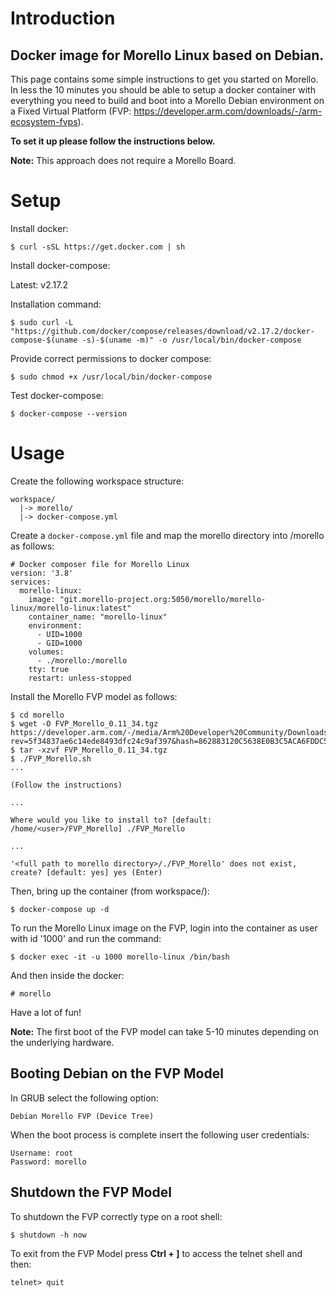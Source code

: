 # Introduction

## Docker image for Morello Linux based on Debian.

This page contains some simple instructions to get you started on Morello. In less the 10 minutes you should be able to setup a docker container with everything you need to build and boot into a Morello Debian environment on a Fixed Virtual Platform (FVP: https://developer.arm.com/downloads/-/arm-ecosystem-fvps).

**To set it up please follow the instructions below.**

**Note:** This approach does not require a Morello Board.

# Setup

Install docker:
```
$ curl -sSL https://get.docker.com | sh
```

Install docker-compose:

Latest: v2.17.2

Installation command:
```
$ sudo curl -L "https://github.com/docker/compose/releases/download/v2.17.2/docker-compose-$(uname -s)-$(uname -m)" -o /usr/local/bin/docker-compose
```

Provide correct permissions to docker compose:
```
$ sudo chmod +x /usr/local/bin/docker-compose
```

Test docker-compose:
```
$ docker-compose --version
```

# Usage

Create the following workspace structure:

```
workspace/
  |-> morello/
  |-> docker-compose.yml
```

Create a `docker-compose.yml` file and map the morello directory into /morello as follows:

```
# Docker composer file for Morello Linux
version: '3.8'
services:
  morello-linux:
    image: "git.morello-project.org:5050/morello/morello-linux/morello-linux:latest"
    container_name: "morello-linux"
    environment:
      - UID=1000
      - GID=1000
    volumes:
      - ./morello:/morello
    tty: true
    restart: unless-stopped
```

Install the Morello FVP model as follows:

```
$ cd morello
$ wget -O FVP_Morello_0.11_34.tgz https://developer.arm.com/-/media/Arm%20Developer%20Community/Downloads/OSS/FVP/Morello%20Platform/FVP_Morello_0.11_34.tgz?rev=5f34837ae6c14ede8493dfc24c9af397&hash=862883120C5638E0B3C5ACA6FDDC5558021E1886
$ tar -xzvf FVP_Morello_0.11_34.tgz
$ ./FVP_Morello.sh
...

(Follow the instructions)

...

Where would you like to install to? [default: /home/<user>/FVP_Morello] ./FVP_Morello

...

'<full path to morello directory>/./FVP_Morello' does not exist, create? [default: yes] yes (Enter)
```

Then, bring up the container (from workspace/):
```
$ docker-compose up -d
```

To run the Morello Linux image on the FVP, login into the container as user with id '1000' and run the command:

```
$ docker exec -it -u 1000 morello-linux /bin/bash
```

And then inside the docker:

```
# morello
```

Have a lot of fun!

**Note:** The first boot of the FVP model can take 5-10 minutes depending on the underlying hardware.

## Booting Debian on the FVP Model

In GRUB select the following option:

```
Debian Morello FVP (Device Tree)
```

When the boot process is complete insert the following user credentials:

```
Username: root
Password: morello
```

## Shutdown the FVP Model

To shutdown the FVP correctly type on a root shell:

```
$ shutdown -h now
```

To exit from the FVP Model press **Ctrl + ]** to access the telnet shell and then:

```
telnet> quit
```

